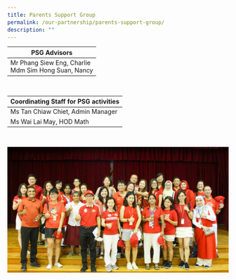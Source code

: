 ```yaml
---
title: Parents Support Group
permalink: /our-partnership/parents-support-group/
description: ""
---
```


|                      PSG Advisors                      |
|-------------------------------------|
| Mr Phang Siew Eng, Charlie<br>Mdm Sim Hong Suan, Nancy |

<br>


|                      Coordinating Staff for PSG activities                     |
|-------------------------------------|
| Ms Tan Chiaw Chiet, Admin Manager |
| Ms Wai Lai May, HOD Math |

<br>

![](/images/CCE%20activities/NDP%201.jpeg)
